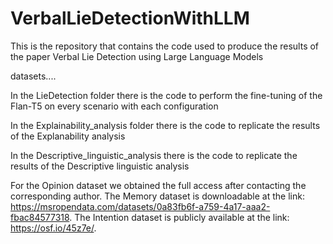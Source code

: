 # VerbalLieDetectionWithLLM
This is the repository that contains the code used to produce the results of the paper Verbal Lie Detection using  Large Language Models

datasets....

In the LieDetection folder there is the code to perform the fine-tuning of the Flan-T5 on every scenario with each configuration

In the Explainability_analysis folder there is the code to replicate the results of the Explanability analysis

In the Descriptive_linguistic_analysis there is the code to replicate the results of the Descriptive linguistic analysis

For the Opinion dataset we obtained the full access after contacting the corresponding author. The Memory dataset is downloadable at the link: https://msropendata.com/datasets/0a83fb6f-a759-4a17-aaa2-fbac84577318. The Intention dataset is publicly available at the link: https://osf.io/45z7e/.
